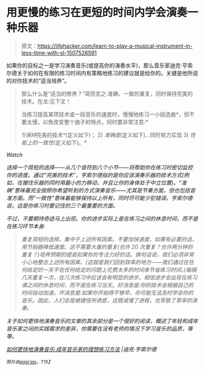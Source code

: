 # 用更慢的练习在更短的时间内学会演奏一种乐器

> 原文：<https://lifehacker.com/learn-to-play-a-musical-instrument-in-less-time-with-sl-1507526591>

如果你的目标之一是学习演奏音乐(或提高你的演奏水平)，那么音乐家迪克·亨索尔德关于如何在有限的练习时间内有策略地练习的建议就是给你的。关键是他所说的对你技术的“适当培养”。

> 那么什么是“适当的修养？”简而言之:准确、一致的重复，同时保持完美的技术。在龙:见下文！
> 
> 当练习提高某项技术或一段音乐的速度时，慢慢地练习一小段选曲*，但不要太慢，以免改变整个曲子的特点，同时要非常注意:*
> 
> *1)保持*完美的技术*(定义如下)；
> 2) *准确度*(定义如下)...同时努力实现
> 3) *性能上的一致性*(定义如下)。*

*Watch*

*选择一个简短的选择——从几个音符到八个小节——将帮助你在练习时密切监控你的进度。通过“完美的技术”，亨索尔德指的是你应该演奏乐器的技术方式(例如，在握住乐器的同时用最小的力移动，并且让你的身体处于中立位置)。“准确”意味着完全按照你希望听到的方式演奏音乐——尤其是节奏方面，但也包括音准方面。而“一致性”意味着能够保持以上所有，同时尽可能少犯错误。亨索尔德说，这是你练习时要记住的三个最重要的方面。*

*不过，不要期待奇迹马上出现。你的进步实际上是在练习之间的休息时间，而不是在练习环节本身:*

> *重复简短的选择，集中于上述所有因素。不要加快速度，如果有必要的话，用节拍器降低速度。这不需要大量的重复(也许 20 次重复？也许两分钟的重复？)培养预期的提高如果你的专注力好的话。换句话说，我们必须非常小心地整合上述所有因素。(这就是我们回到效率的地方——我们通过在任何给定的一天不在任何给定的问题上花费太多的时间来节省练习时间。)每隔几天重复一次，在几次练习中应该会有明显的进步。相信进步会出现在练习课之间的休息时间，而不是在练习当天。好消息是:你的技术会根据自己的时间自动加速。坏消息是:如果你开始得不够早，你可能无法及时学会你的音乐。因此，人们总是被捷径所诱惑，这既减慢了进程，也导致了草率的演奏。*

*关于如何更快地演奏音乐的文章的其余部分是一个很好的阅读，概述了年轻和成年音乐家之间的实践需求的差异，你需要在没有老师的情况下学习音乐的品质，等等。*

*[如何更快地演奏音乐:成年音乐家的理想练习方法](http://www.dickhensold.com/playfaster.html) |迪克·亨索尔德*

*<small>*照片由*</small>[<small>*gagi las*</small>](http://www.flickr.com/photos/gagilas/5002617360/sizes/z/)<small>*。*T15】</small>*